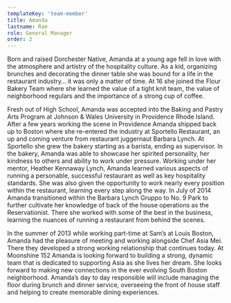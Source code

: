 ```yaml
---
templateKey: 'team-member'
title: Amanda
lastname: Rae
role: General Manager
order: 2
---
```


Born and raised Dorchester Native, Amanda at a young age fell in love with the atmosphere and artistry of the hospitality culture. As a kid, organizing brunches and decorating the dinner table she was bound for a life in the restaurant industry… it was only a matter of time. At 16 she joined the Flour Bakery Team where she learned the value of a tight knit team, the value of neighborhood regulars and the importance of a strong cup of coffee.

Fresh out of High School, Amanda was accepted into the Baking and Pastry Arts Program at Johnson & Wales University in Providence Rhode Island. After a few years working the scene in Providence Amanda shipped back up to Boston where she re-entered the industry at Sportello Restaurant, an up and coming venture from restaurant juggernaut Barbara Lynch. At Sportello she grew the bakery starting as a barista, ending as supervisor. In the bakery, Amanda was able to showcase her spirited personality, her kindness to others and ability to work under pressure. Working under her mentor, Heather Kennaway Lynch, Amanda learned various aspects of running a personable, successful restaurant as well as key hospitality standards. She was also given the opportunity to work nearly every position within the restaurant, learning every step along the way. In July of 2014 Amanda transitioned within the Barbara Lynch Gruppo to No. 9 Park to further cultivate her knowledge of back of the house operations as the Reservationist. There she worked with some of the best in the business, learning the nuances of running a restaurant from behind the scenes.

In the summer of 2013 while working part-time at Sam’s at Louis Boston, Amanda had the pleasure of meeting and working alongside Chef Asia Mei. There they developed a strong working relationship that continues today. At Moonshine 152 Amanda is looking forward to building a strong, dynamic team that is dedicated to supporting Asia as she lives her dream. She looks forward to making new connections in the ever evolving South Boston neighborhood. Amanda’s day to day responsible will include managing the floor during brunch and dinner service, overseeing the front of house staff and helping to create memorable dining experiences.
